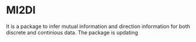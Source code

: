 MI2DI
=====
It is a package to infer mutual information and direction information for both discrete and continious data. 
The package is updating
